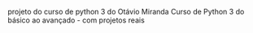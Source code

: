 projeto do curso de python 3 do Otávio Miranda
Curso de Python 3 do básico ao avançado - com projetos reais
